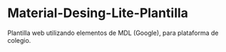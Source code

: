 # Material-Desing-Lite-Plantilla
Plantilla web utilizando elementos de MDL (Google), para plataforma de colegio.
